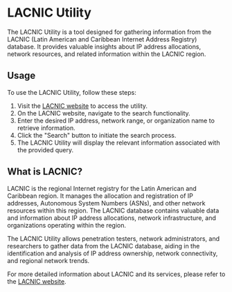 # LACNIC Utility

The LACNIC Utility is a tool designed for gathering information from the LACNIC (Latin American and Caribbean Internet Address Registry) database. It provides valuable insights about IP address allocations, network resources, and related information within the LACNIC region.

## Usage

To use the LACNIC Utility, follow these steps:

1. Visit the [LACNIC website](https://LACNIC.net) to access the utility.
2. On the LACNIC website, navigate to the search functionality.
3. Enter the desired IP address, network range, or organization name to retrieve information.
4. Click the "Search" button to initiate the search process.
5. The LACNIC Utility will display the relevant information associated with the provided query.

## What is LACNIC?

LACNIC is the regional Internet registry for the Latin American and Caribbean region. It manages the allocation and registration of IP addresses, Autonomous System Numbers (ASNs), and other network resources within this region. The LACNIC database contains valuable data and information about IP address allocations, network infrastructure, and organizations operating within the region.

The LACNIC Utility allows penetration testers, network administrators, and researchers to gather data from the LACNIC database, aiding in the identification and analysis of IP address ownership, network connectivity, and regional network trends.

For more detailed information about LACNIC and its services, please refer to the [LACNIC website](https://LACNIC.net).
